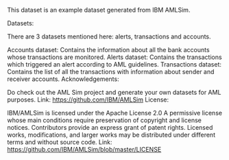 
This dataset is an example dataset generated from IBM AMLSim.

Datasets:

There are 3 datasets mentioned here: alerts, transactions and accounts.

Accounts dataset: Contains the information about all the bank accounts whose transactions are monitored.
Alerts dataset: Contains the transactions which triggered an alert according to AML guidelines.
Transactions dataset: Contains the list of all the transactions with information about sender and receiver accounts.
Acknowledgements:

Do check out the AML Sim project and generate your own datasets for AML purposes.
Link: https://github.com/IBM/AMLSim
License:

IBM/AMLSim is licensed under the Apache License 2.0 A permissive license whose main conditions require preservation of copyright and license notices. Contributors provide an express grant of patent rights. Licensed works, modifications, and larger works may be distributed under different terms and without source code. Link: https://github.com/IBM/AMLSim/blob/master/LICENSE
